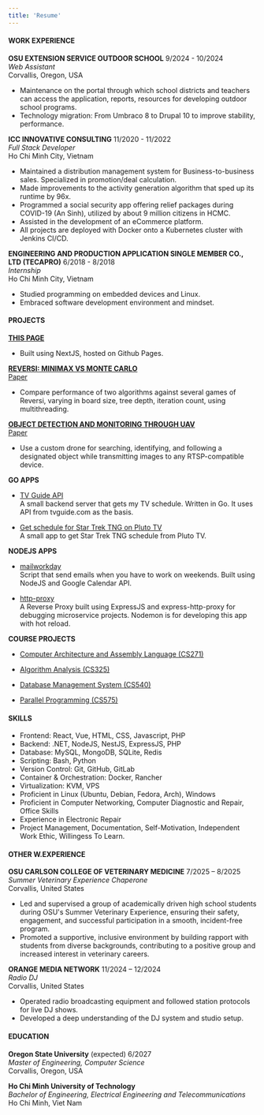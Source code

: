 ```yaml
---
title: 'Resume'
---
```

#### WORK EXPERIENCE

**OSU EXTENSION SERVICE OUTDOOR SCHOOL** 9/2024 - 10/2024  
*Web Assistant*  
Corvallis, Oregon, USA
- Maintenance on the portal through which school districts and
teachers can access the application, reports, resources
for developing outdoor school programs.
- Technology migration: From Umbraco 8 to Drupal 10 to improve
stability, performance.

**ICC INNOVATIVE CONSULTING** 11/2020 - 11/2022  
*Full Stack Developer*  
Ho Chi Minh City, Vietnam
- Maintained a distribution management system for Business-to-business sales.
Specialized in promotion/deal calculation.
- Made improvements to the activity generation algorithm that
sped up its runtime by 96x.
- Programmed a social security app offering relief packages during
COVID-19 (An Sinh), utilized by about 9 million citizens in HCMC.
- Assisted in the development of an eCommerce platform.
- All projects are deployed with Docker onto a Kubernetes cluster with Jenkins CI/CD.

**ENGINEERING AND PRODUCTION APPLICATION SINGLE MEMBER CO., LTD
(TECAPRO)** 6/2018 - 8/2018  
*Internship*  
Ho Chi Minh City, Vietnam
- Studied programming on embedded devices and Linux.
- Embraced software development environment and mindset.

#### PROJECTS

**[THIS PAGE](https://github.com/bachsofttrick/bachsofttrick.github.io)**
- Built using NextJS, hosted on Github Pages.

**[REVERSI: MINIMAX VS MONTE CARLO](https://github.com/bachsofttrick/reversi-ai531/)**\
[Paper](https://github.com/bachsofttrick/reversi-ai531/blob/master/paper.pdf)
- Compare performance of two algorithms against several games of Reversi, varying in board size, tree depth, iteration count, using multithreading.

**[OBJECT DETECTION AND MONITORING THROUGH UAV](https://github.com/bachsofttrick/dronectrl-with-tracking)**\
[Paper](https://github.com/bachsofttrick/dronectrl-with-tracking/blob/master/paper.pdf)
- Use a custom drone for searching, identifying, and following a
designated object while transmitting images to any RTSP-compatible
device.

**GO APPS** 
- [TV Guide API](https://github.com/bachsofttrick/tvguide-go)\
A small backend server that gets my TV schedule. Written in Go. It uses API from tvguide.com as the basis.

- [Get schedule for Star Trek TNG on Pluto TV](https://github.com/bachsofttrick/tng-schedule)\
A small app to get Star Trek TNG schedule from Pluto TV.

**NODEJS APPS**
- [mailworkday](https://github.com/bachsofttrick/mailworkday)\
Script that send emails when you have to work on weekends.
Built using NodeJS and Google Calendar API.

- [http-proxy](https://github.com/bachsofttrick/http-proxy)\
A Reverse Proxy built using ExpressJS and express-http-proxy for debugging microservice projects. Nodemon is for developing this app with hot reload.

**COURSE PROJECTS**
- [Computer Architecture and Assembly Language (CS271)](https://github.com/bachsofttrick/comp-arch-cs271)

- [Algorithm Analysis (CS325)](https://github.com/bachsofttrick/algolysis-cs325)

- [Database Management System (CS540)](https://github.com/bachsofttrick/dbms-cs540)

- [Parallel Programming (CS575)](https://github.com/bachsofttrick/parallel-cs575)


#### SKILLS
- Frontend: React, Vue, HTML, CSS, Javascript, PHP
- Backend: .NET, NodeJS, NestJS, ExpressJS, PHP
- Database: MySQL, MongoDB, SQLite, Redis
- Scripting: Bash, Python
- Version Control: Git, GitHub, GitLab
- Container & Orchestration: Docker, Rancher
- Virtualization: KVM, VPS
- Proficient in Linux (Ubuntu, Debian, Fedora, Arch), Windows
- Proficient in Computer Networking, Computer Diagnostic and Repair, Office Skills
- Experience in Electronic Repair
- Project Management, Documentation, Self-Motivation, 
Independent Work Ethic, Willingess To Learn.

#### OTHER W.EXPERIENCE

**OSU CARLSON COLLEGE OF VETERINARY MEDICINE** 7/2025 – 8/2025  
*Summer Veterinary Experience Chaperone*  
Corvallis, United States
- Led and supervised a group of academically driven high school students during OSU's Summer Veterinary Experience, ensuring their safety, engagement, and successful participation in a smooth, incident-free program.
- Promoted a supportive, inclusive environment by building rapport with students from diverse backgrounds, contributing to a positive group and increased interest in veterinary careers.

**ORANGE MEDIA NETWORK** 11/2024 – 12/2024  
*Radio DJ*  
Corvallis, United States
- Operated radio broadcasting equipment and followed station protocols for live DJ shows.
- Developed a deep understanding of the DJ system and studio setup.

#### EDUCATION

**Oregon State University** (expected) 6/2027  
*Master of Engineering, Computer Science*  
Corvallis, Oregon, USA

**Ho Chi Minh University of Technology**  
*Bachelor of Engineering, Electrical Engineering and Telecommunications*  
Ho Chi Minh, Viet Nam

